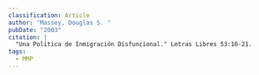 ```yaml
---
classification: Article
author: "Massey, Douglas S. "
pubDate: "2003"
citation: |
  "Una Política de Inmigración Disfuncional." Letras Libres 53:16-21.
tags:
  - MMP
---
```

